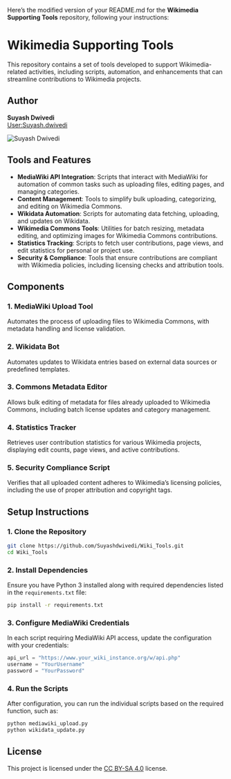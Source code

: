 Here’s the modified version of your README.md for the **Wikimedia Supporting Tools** repository, following your instructions:

# Wikimedia Supporting Tools

This repository contains a set of tools developed to support Wikimedia-related activities, including scripts, automation, and enhancements that can streamline contributions to Wikimedia projects.

## Author

**Suyash Dwivedi**  
[User:Suyash.dwivedi](https://meta.wikimedia.org/wiki/User:Suyash.dwivedi)  

![Suyash Dwivedi](https://upload.wikimedia.org/wikipedia/commons/thumb/9/9c/Suyash_Dwivedi_01%28cropped%29.jpg/180px-Suyash_Dwivedi_01%28cropped%29.jpg)  

## Tools and Features

- **MediaWiki API Integration**: Scripts that interact with MediaWiki for automation of common tasks such as uploading files, editing pages, and managing categories.
- **Content Management**: Tools to simplify bulk uploading, categorizing, and editing on Wikimedia Commons.
- **Wikidata Automation**: Scripts for automating data fetching, uploading, and updates on Wikidata.
- **Wikimedia Commons Tools**: Utilities for batch resizing, metadata editing, and optimizing images for Wikimedia Commons contributions.
- **Statistics Tracking**: Scripts to fetch user contributions, page views, and edit statistics for personal or project use.
- **Security & Compliance**: Tools that ensure contributions are compliant with Wikimedia policies, including licensing checks and attribution tools.

## Components

### 1. **MediaWiki Upload Tool**
   Automates the process of uploading files to Wikimedia Commons, with metadata handling and license validation.

### 2. **Wikidata Bot**
   Automates updates to Wikidata entries based on external data sources or predefined templates.

### 3. **Commons Metadata Editor**
   Allows bulk editing of metadata for files already uploaded to Wikimedia Commons, including batch license updates and category management.

### 4. **Statistics Tracker**
   Retrieves user contribution statistics for various Wikimedia projects, displaying edit counts, page views, and active contributions.

### 5. **Security Compliance Script**
   Verifies that all uploaded content adheres to Wikimedia’s licensing policies, including the use of proper attribution and copyright tags.

## Setup Instructions

### 1. Clone the Repository

```bash
git clone https://github.com/Suyashdwivedi/Wiki_Tools.git
cd Wiki_Tools
```

### 2. Install Dependencies

Ensure you have Python 3 installed along with required dependencies listed in the `requirements.txt` file:

```bash
pip install -r requirements.txt
```

### 3. Configure MediaWiki Credentials

In each script requiring MediaWiki API access, update the configuration with your credentials:

```python
api_url = "https://www.your_wiki_instance.org/w/api.php"
username = "YourUsername"
password = "YourPassword"
```

### 4. Run the Scripts

After configuration, you can run the individual scripts based on the required function, such as:

```bash
python mediawiki_upload.py
python wikidata_update.py
```

## License

This project is licensed under the [CC BY-SA 4.0](https://creativecommons.org/licenses/by-sa/4.0) license.
